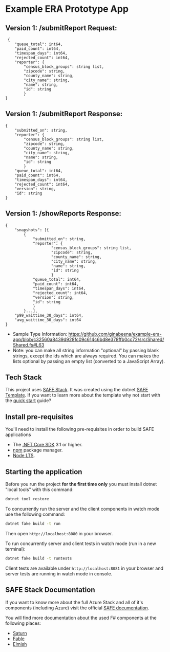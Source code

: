 # Example ERA Prototype App

## Version 1: /submitReport Request:

```
 {
    "queue_total": int64,
    "paid_count": int64,
    "timespan_days": int64,
    "rejected_count": int64,
    "reporter": {
        "census_block_groups": string list,
        "zipcode": string,
        "county_name": string,
        "city_name": string,
        "name": string,
        "id": string
        }
}      
```

## Version 1: /submitReport Response:

```
{
    "submitted_on": string,
    "reporter": {
        "census_block_groups": string list,
        "zipcode": string,
        "county_name": string,
        "city_name": string,
        "name": string,
        "id": string
        }
    "queue_total": int64,
    "paid_count": int64,
    "timespan_days": int64,
    "rejected_count": int64,
    "version": string,
    "id": string
}

```

## Version 1: /showReports Response:

```
{
    "snapshots": [{
        {
            "submitted_on": string,
            "reporter": {
                    "census_block_groups": string list,
                    "zipcode": string,
                    "county_name": string,
                    "city_name": string,
                    "name": string,
                    "id": string
                    }
            "queue_total": int64,
            "paid_count": int64,
            "timespan_days": int64,
            "rejected_count": int64,
            "version": string,
            "id": string
            }
        }...],
    "p99_waittime_30_days": int64,
    "avg_waittime_30_days": int64
}
```

* Sample Type Information: https://github.com/ginabeena/example-era-app/blob/c32560a8439d928fc09c614c6bd8e378ffb0cc72/src/Shared/Shared.fs#L63
* Note: you can make all string information "optional" by passing blank strings, except the ids which are always required. You can makes the lists optional by passing an empty list (converted to a JavaScript Array).

## Tech Stack

This project uses [SAFE Stack](https://safe-stack.github.io/). It was created using the dotnet [SAFE Template](https://safe-stack.github.io/docs/template-overview/). If you want to learn more about the template why not start with the [quick start](https://safe-stack.github.io/docs/quickstart/) guide?

## Install pre-requisites
You'll need to install the following pre-requisites in order to build SAFE applications

* The [.NET Core SDK](https://www.microsoft.com/net/download) 3.1 or higher.
* [npm](https://nodejs.org/en/download/) package manager.
* [Node LTS](https://nodejs.org/en/download/).

## Starting the application
Before you run the project **for the first time only** you must install dotnet "local tools" with this command:

```bash
dotnet tool restore
```

To concurrently run the server and the client components in watch mode use the following command:

```bash
dotnet fake build -t run
```

Then open `http://localhost:8080` in your browser.

To run concurrently server and client tests in watch mode (run in a new terminal):

```bash
dotnet fake build -t runtests
```

Client tests are available under `http://localhost:8081` in your browser and server tests are running in watch mode in console.

## SAFE Stack Documentation
If you want to know more about the full Azure Stack and all of it's components (including Azure) visit the official [SAFE documentation](https://safe-stack.github.io/docs/).

You will find more documentation about the used F# components at the following places:

* [Saturn](https://saturnframework.org/docs/)
* [Fable](https://fable.io/docs/)
* [Elmish](https://elmish.github.io/elmish/)
